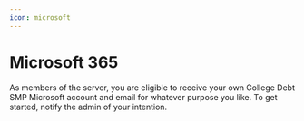 ```yaml
---
icon: microsoft
---
```


# Microsoft 365

As members of the server, you are eligible to receive your own College Debt SMP Microsoft account and email for whatever purpose you like. To get started, notify the admin of your intention.

